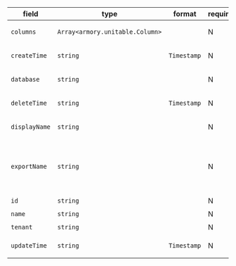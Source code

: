 | field | type | format | required | default | description |
|---|---|---|---|---|---|
| `columns` | `Array<armory.unitable.Column>` |  | N |  | 表单包含的列的元信息 |
| `createTime` | `string` | `Timestamp` | N |  | 表单创建时间 |
| `database` | `string` |  | N |  | 表单所在的数据库名 |
| `deleteTime` | `string` | `Timestamp` | N |  | 表单删除时间 |
| `displayName` | `string` |  | N |  | 可以是显示中文的名称 |
| `exportName` | `string` |  | N |  | 导出时使用的名称，比如Excel导出时，作为sheet名称 |
| `id` | `string` |  | N |  | 表单ID |
| `name` | `string` |  | N |  | 表单名 |
| `tenant` | `string` |  | N |  | 租户名 |
| `updateTime` | `string` | `Timestamp` | N |  | 表单更新时间 |
